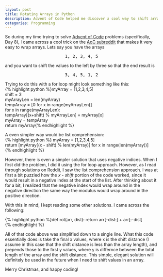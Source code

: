 ```yaml
---
layout: post
title: Rotating Arrays in Python
description: Advent of Code helped me discover a cool way to shift arrays
categories: Programming
---
```


So during my time trying to solve [Advent of Code]("https://www.adventofcode.com/2016") problems (specifically, Day 8), I came across a cool trick on the [AoC subreddit]("https://www.reddit.com/r/adventofcode/comments/5h52ro/2016_day_8_solutions/") that makes it very easy to wrap arrays. Lets say you have the arrays
<pre><center>1, 2, 3, 4, 5</center></pre>
and you want to shift the values to the left by three so that the end result is
<pre><center>3, 4, 5, 1, 2</center></pre>
Trying to do this with a for loop might look something like this:  
{% highlight python %}myArray = [1,2,3,4,5]  
shift = 3  
myArrayLen = len(myArray)  
tempArray = [0 for x in range(myArrayLen)]  
for x in range(myArrayLen):  
    tempArray[(x+shift) % myArrayLen] = myArray[x]  
myArray = tempArray  
return myArray{% endhighlight %}

A even simpler way would be list comprehension:  
{% highlight python %}
myArray = [1,2,3,4,5]  
return [myArray[(x - shift) % len(myArray)] for x in range(len(myArray))]  
{% endhighlight %}  

However, there is even a simpler solution that uses negative indices. When I first did the problem, I did it using the for loop approach. However, as I read through solutions on Reddit, I saw the list comprehension approach. I was at first a bit puzzled how the _x - shift_ portion of the code worked, since it would result in a negative index at the start of the list. After thinking about it for a bit, I realized that the negative index would wrap around in the negative direction the same way the modulus would wrap around in the positive direction.

With this in mind, I kept reading some other solutions. I came across the following:

{% highlight python %}def rot(arr, dist): 
    return arr[-dist:] + arr[:-dist]  
{% endhighlight %}  

All of that code above was simplified down to a single line. What this code essentially does is take the final x values, where x is the shift distance (I assume in this case that the shift distance is less than the array length), and prepends those to the first y values, where y is differnce between the total length of the array and the shift distance. This simple, elegant solution will definitely be used in the future when I need to shift values in an array.

Merry Christmas, and happy coding!